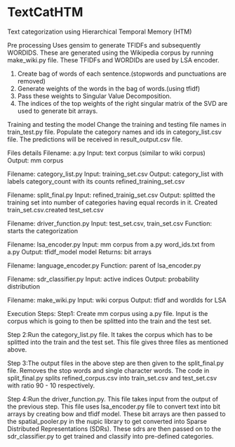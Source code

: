 # TextCatHTM
Text categorization using Hierarchical Temporal Memory (HTM)

Pre processing
Uses gensim to generate TFIDFs and subsequently WORDIDS. These are generated using the Wikipedia corpus by running make_wiki.py file. These TFIDFs and WORDIDs are used by LSA encoder. 
1. Create bag of words of each sentence.(stopwords and punctuations  are removed)
2. Generate weights of the words in the bag of words.(using tfidf)
3. Pass these weights to Singular Value Decomposition.
4. The indices of the top weights of the right singular matrix of the SVD are used to generate bit arrays.  

Training and testing the model 
Change the training and testing file names in train_test.py file. Populate the category names and ids in category_list.csv file.  The predictions will be received in result_output.csv file. 

Files details
Filename: a.py
Input: text corpus (similar to wiki corpus)
Output: mm corpus

Filename: category_list.py
Input: training_set.csv
Output: category_list with labels category_count with its counts refined_training_set.csv

Filename: split_final.py
Input: refined_trainig_set.csv
Output: splitted the training set into number of categories having equal records in it. Created train_set.csv.created test_set.csv

Filename: driver_function.py 
Input: test_set.csv, train_set.csv
Function: starts the categorization


Filename: lsa_encoder.py
Input: mm corpus from a.py word_ids.txt from a.py
Output: tfidf_model model
Returns: bit arrays

Filename: language_encoder.py
Function: parent of lsa_encoder.py

Filename: sdr_classifier.py
Input: active indices
Output: probability distribution

Filename: make_wiki.py
Input: wiki corpus 
Output: tfidf and wordIds for LSA

Execution Steps:
Step1: Create mm corpus using a.py file. Input is the corpus which is going to then be splitted into the train and the test set.

Step 2:Run the category_list.py file. It takes the corpus which has to be splitted into the train and the test set.
This file gives three files as mentioned above.

Step 3:The output files in the above step are then given to the split_final.py file. Removes the stop words and single character words. The code in split_final.py splits refined_corpus.csv into train_set.csv and test_set.csv with ratio 90 - 10 respectively. 

Step 4:Run the driver_function.py. This file takes input from the output of the previous step. This file uses lsa_encoder.py file to convert text into bit arrays by creating bow and tfidf model. These bit arrays are then passed to the spatial_pooler.py in the nupic library to get converted into Sparse Distributed Representations (SDRs). These sdrs are then passed on to the sdr_classifier.py to get trained and classify into pre-defined categories.
